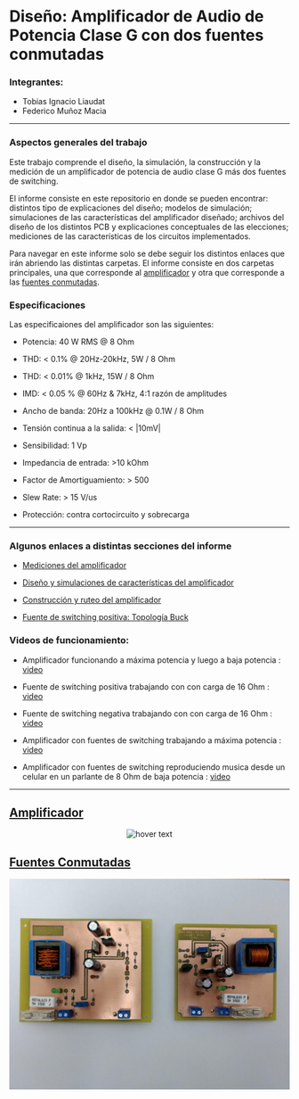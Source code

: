 # Diseño: Amplificador de Audio de Potencia Clase G con dos fuentes conmutadas

### Integrantes:

- Tobias Ignacio Liaudat
- Federico Muñoz Macia

---

### Aspectos generales del trabajo

Este trabajo comprende el diseño, la simulación, la construcción y la medición de un amplificador de potencia de audio clase G más dos fuentes de switching.

El informe consiste en este repositorio en donde se pueden encontrar: distintos tipo de explicaciones del diseño; modelos de simulación; simulaciones de las características del amplificador diseñado; archivos del diseño de los distintos PCB y explicaciones conceptuales de las elecciones; mediciones de las características de los circuitos implementados.

Para navegar en este informe solo se debe seguir los distintos enlaces que irán abriendo las distintas carpetas. El informe consiste en dos carpetas principales, una que corresponde al [amplificador](https://github.com/tobias-liaudat/ClassG_amp/tree/master/Amplificador) y otra que corresponde a las [fuentes conmutadas](https://github.com/tobias-liaudat/ClassG_amp/tree/master/Fuente%20SW).

### Especificaciones

Las especificaiones del amplificador son las siguientes:

- Potencia: 40 W RMS @ 8 Ohm

- THD: < 0.1% @ 20Hz-20kHz, 5W / 8 Ohm

- THD: < 0.01% @ 1kHz, 15W / 8 Ohm

- IMD: < 0.05 % @ 60Hz & 7kHz, 4:1 razón de amplitudes

- Ancho de banda: 20Hz a 100kHz @ 0.1W / 8 Ohm

- Tensión continua a la salida: < |10mV|

- Sensibilidad: 1 Vp

- Impedancia de entrada: >10 kOhm

- Factor de Amortiguamiento: > 500

- Slew Rate: > 15 V/us

- Protección: contra cortocircuito y sobrecarga



---



### Algunos enlaces a distintas secciones del informe 

- [Mediciones del amplificador](https://github.com/tobias-liaudat/ClassG_amp/tree/master/Amplificador/Mediciones)

- [Diseño y simulaciones de características del amplificador](https://github.com/tobias-liaudat/ClassG_amp/tree/master/Amplificador/Dise%C3%B1o%20final)

- [Construcción y ruteo del amplificador](https://github.com/tobias-liaudat/ClassG_amp/tree/master/Amplificador/construccion)

- [Fuente de switching positiva: Topología Buck](https://github.com/tobias-liaudat/ClassG_amp/tree/master/Fuente%20SW/fuente_positiva)



### Videos de funcionamiento:

- Amplificador funcionando a máxima potencia y luego a baja potencia : [video](https://photos.app.goo.gl/b69a7zTJsys8Gchi9)

- Fuente de switching positiva trabajando con con carga de 16 Ohm : [video](https://photos.app.goo.gl/x3bsC1SKNY7uwe568)

- Fuente de switching negativa trabajando con con carga de 16 Ohm : [video](https://photos.app.goo.gl/3ddAb1sy1qB68Pso6)

- Amplificador con fuentes de switching trabajando a máxima potencia : [video](https://photos.app.goo.gl/AqDvbGj7fGZXpYhV9)

- Amplificador con fuentes de switching reproduciendo musica desde un celular en un parlante de 8 Ohm de baja potencia : [video](https://photos.app.goo.gl/HTU1mSpep7PGP6fW8)


---

## [Amplificador](https://github.com/tobias-liaudat/ClassG_amp/tree/master/Amplificador)

<p align="center">
  <img src="imgs/amp_classG.jpg?raw=true" width="1000" title="hover text">
</p>


## [Fuentes Conmutadas](https://github.com/tobias-liaudat/ClassG_amp/tree/master/Fuente%20SW)

<p align="center">
  <img src="imgs/fuentes_conmutadas_2.jpg?raw=true" width="1000" title="hover text">
</p>

